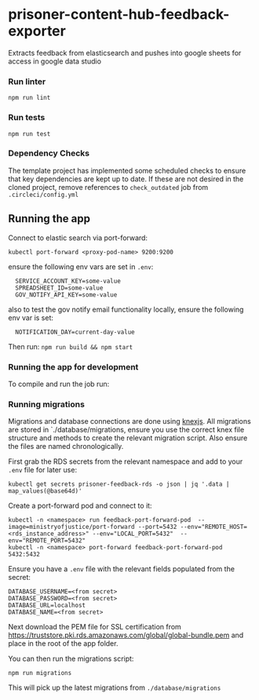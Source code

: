 # prisoner-content-hub-feedback-exporter

Extracts feedback from elasticsearch and pushes into google sheets for access in google data studio

### Run linter

`npm run lint`

### Run tests

`npm run test`

### Dependency Checks

The template project has implemented some scheduled checks to ensure that key dependencies are kept up to date.
If these are not desired in the cloned project, remove references to `check_outdated` job from `.circleci/config.yml`

## Running the app

Connect to elastic search via port-forward:

`kubectl port-forward <proxy-pod-name> 9200:9200`

ensure the following env vars are set in `.env`:

```
  SERVICE_ACCOUNT_KEY=some-value
  SPREADSHEET_ID=some-value
  GOV_NOTIFY_API_KEY=some-value
```

also to test the gov notify email functionality locally, ensure the following env var is set:

```
  NOTIFICATION_DAY=current-day-value
```

Then run:
`npm run build && npm start`

### Running the app for development

To compile and run the job run:

### Running migrations

Migrations and database connections are done using [knexjs](https://knexjs.org/). All migrations are stored in `./database/migrations, ensure you use the correct knex file structure and methods to create the relevant migration script. Also ensure the files are named chronologically.

First grab the RDS secrets from the relevant namespace and add to your `.env` file for later use:

`kubectl get secrets prisoner-feedback-rds -o json | jq '.data | map_values(@base64d)'`

Create a port-forward pod and connect to it:

```
kubectl -n <namespace> run feedback-port-forward-pod  --image=ministryofjustice/port-forward --port=5432 --env="REMOTE_HOST=<rds_instance_address>" --env="LOCAL_PORT=5432"  --env="REMOTE_PORT=5432"
kubectl -n <namespace> port-forward feedback-port-forward-pod 5432:5432
```

Ensure you have a `.env` file with the relevant fields populated from the secret:

```
DATABASE_USERNAME=<from secret>
DATABASE_PASSWORD=<from secret>
DATABASE_URL=localhost
DATABASE_NAME=<from secret>
```

Next download the PEM file for SSL certification from https://truststore.pki.rds.amazonaws.com/global/global-bundle.pem and place in the root of the app folder.

You can then run the migrations script:

`npm run migrations`

This will pick up the latest migrations from `./database/migrations`
